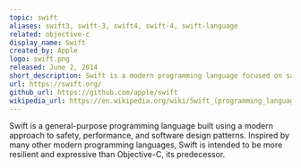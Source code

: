 ```yaml
---
topic: swift
aliases: swift3, swift-3, swift4, swift-4, swift-language
related: objective-c
display_name: Swift
created_by: Apple
logo: swift.png
released: June 2, 2014
short_description: Swift is a modern programming language focused on safety, performance, and expressivity.
url: https://swift.org/
github_url: https://github.com/apple/swift
wikipedia_url: https://en.wikipedia.org/wiki/Swift_(programming_language)
---
```

Swift is a general-purpose programming language built using a modern approach to safety, performance, and software design patterns. Inspired by many other modern programming languages, Swift is intended to be more resilient and expressive than Objective-C, its predecessor.
